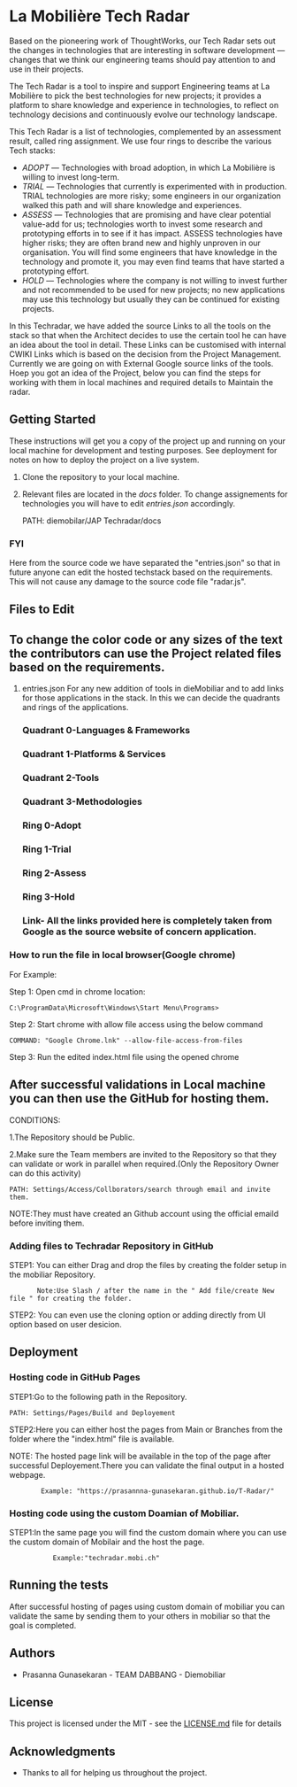 # La Mobilière Tech Radar

Based on the pioneering work of ThoughtWorks, our Tech Radar sets out the changes in technologies that are interesting in software development — changes that we think our engineering teams should pay attention to and use in their projects.

The Tech Radar is a tool to inspire and support Engineering teams at La Mobilière to pick the best technologies for new projects; it provides a platform to share knowledge and experience in technologies, to reflect on technology decisions and continuously evolve our technology landscape.

This Tech Radar is a list of technologies, complemented by an assessment result, called ring assignment. We use four rings to describe the various Tech stacks: 

* *ADOPT* — Technologies with broad adoption, in which La Mobilière is willing to invest long-term.
* *TRIAL* — Technologies that currently is experimented with in production. TRIAL technologies are more risky; some engineers in our organization walked this path and will share knowledge and experiences.
* *ASSESS* — Technologies that are promising and have clear potential value-add for us; technologies worth to invest some research and prototyping efforts in to see if it has impact. ASSESS technologies have higher risks; they are often brand new and highly unproven in our organisation. You will find some engineers that have knowledge in the technology and promote it, you may even find teams that have started a prototyping effort.
* *HOLD* — Technologies where the company is not willing to invest further and not recommended to be used for new projects; no new applications may use this technology but usually they can be continued for existing projects.
 
In this Techradar, we have added the source Links to all the tools on the stack so that when the Architect decides to use the certain tool he can have an idea about the tool in detail. These Links can be customised with internal CWIKI Links which is based on the decision from the Project Management. Currently we are going on with External Google source links of the tools. Hoep you got an idea of the Project, below you can find the steps for working with them in local machines and required details to Maintain the radar.

## Getting Started

These instructions will get you a copy of the project up and running on your local machine for development and testing purposes. See deployment for notes on how to deploy the project on a live system.

1. Clone the repository to your local machine.
2. Relevant files are located in the _docs_ folder. To change assignements for technologies you will have to edit _entries.json_ accordingly.
	
	PATH: diemobilar/JAP Techradar/docs

### FYI
Here from the source code we have separated the "entries.json" so that in future anyone can edit the hosted techstack based on the requirements. This will not cause any damage to the source code file "radar.js".

## Files to Edit 

## To change the color code or any sizes of the text the contributors can use the Project related files based on the requirements.

1. entries.json
      For any new addition of tools in dieMobiliar and to add links for those applications in the stack. In this we can decide the quadrants and rings of the applications.
      ### Quadrant 0-Languages & Frameworks
      ### Quadrant 1-Platforms & Services
      ### Quadrant 2-Tools
      ### Quadrant 3-Methodologies
      ### Ring 0-Adopt
      ### Ring 1-Trial
      ### Ring 2-Assess
      ### Ring 3-Hold
      ### Link- All the links provided here is completely taken from Google as the source website of concern application.


### How to run the file in local browser(Google chrome)

For Example:

Step 1:
	Open cmd in chrome location:
	
	C:\ProgramData\Microsoft\Windows\Start Menu\Programs>

Step 2:
	Start chrome with allow file access using the below command
	
    COMMAND: "Google Chrome.lnk" --allow-file-access-from-files

Step 3:
	Run the edited index.html file using the opened chrome

## After successful validations in Local machine you can then use the GitHub for hosting them. 

CONDITIONS:

1.The Repository should be Public.

2.Make sure the Team members are invited to the Repository so that they can validate or work in parallel when required.(Only the Repository Owner can do this activity)

    PATH: Settings/Access/Collborators/search through email and invite them.
    
  NOTE:They must have created an Github account using the official emaild before inviting them.

### Adding files to Techradar Repository in GitHub

STEP1: You can either Drag and drop the files by creating the folder setup in the mobiliar Repository.

           Note:Use Slash / after the name in the " Add file/create New file " for creating the folder.
	   
STEP2: You can even use the cloning option or adding directly from UI option based on user desicion.

## Deployment
### Hosting code in GitHub Pages

STEP1:Go to the following path in the Repository.

    PATH: Settings/Pages/Build and Deployement
    
STEP2:Here you can either host the pages from Main or Branches from the folder where the "index.html" file is available.

 NOTE: The hosted page link will be available in the top of the page after successful Deployement.There you can validate the final output in a hosted webpage.
    
    		Example: "https://prasannna-gunasekaran.github.io/T-Radar/"

### Hosting code using the custom Doamian of Mobiliar.

STEP1:In the same page you will find the custom domain where you can use the custom domain of Mobilair and the host the page.

     		   Example:"techradar.mobi.ch"

## Running the tests

After successful hosting of pages using custom domain of mobiliar you can validate the same by sending them to your others in mobiliar so that the goal is completed.

## Authors

* Prasanna Gunasekaran - TEAM DABBANG - Diemobiliar 

## License

This project is licensed under the MIT - see the [LICENSE.md](LICENSE.md) file for details

## Acknowledgments

* Thanks to all for helping us throughout the project.


